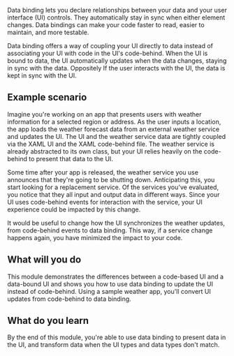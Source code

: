 Data binding lets you declare relationships between your data and your user interface (UI) controls. They automatically stay in sync when either element changes. Data bindings can make your code faster to read, easier to maintain, and more testable.

Data binding offers a way of coupling your UI directly to data instead of associating your UI with code in the UI's code-behind. When the UI is bound to data, the UI automatically updates when the data changes, staying in sync with the data. Oppositely If the user interacts with the UI, the data is kept in sync with the UI.

## Example scenario

Imagine you're working on an app that presents users with weather information for a selected region or address. As the user inputs a location, the app loads the weather forecast data from an external weather service and updates the UI. The UI and the weather service data are tightly coupled via the XAML UI and the XAML code-behind file. The weather service is already abstracted to its own class, but your UI relies heavily on the code-behind to present that data to the UI.

Some time after your app is released, the weather service you use announces that they're going to be shutting down. Anticipating this, you start looking for a replacement service. Of the services you've evaluated, you notice that they all input and output data in different ways. Since your UI uses code-behind events for interaction with the service, your UI experience could be impacted by this change.

It would be useful to change how the UI synchronizes the weather updates, from code-behind events to data binding. This way, if a service change happens again, you have minimized the impact to your code.

## What will you do

This module demonstrates the differences between a code-based UI and a data-bound UI and shows you how to use data binding to update the UI instead of code-behind. Using a sample weather app, you'll convert UI updates from code-behind to data binding.

## What do you learn

By the end of this module, you're able to use data binding to present data in the UI, and transform data when the UI types and data types don't match.
